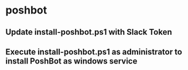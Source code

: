 # poshbot

## Update install-poshbot.ps1 with Slack Token

## Execute install-poshbot.ps1 as administrator to install PoshBot as windows service

